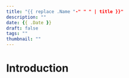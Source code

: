 ```yaml
---
title: "{{ replace .Name "-" " " | title }}"
description: ""
date: {{ .Date }}
draft: false
tags: ""
thumbnail: ""
---
```


# Introduction
